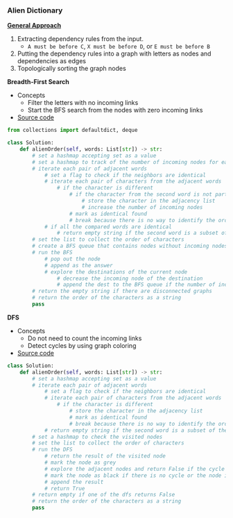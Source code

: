 ### Alien Dictionary

**[General Approach](images/General.png)**
1. Extracting dependency rules from the input.
    -  `A must be before C`, `X must be before D`, or `E must be before B`
2. Putting the dependency rules into a graph with letters as nodes and dependencies as edges
3. Topologically sorting the graph nodes

**Breadth-First Search**
- Concepts
    - Filter the letters with no incoming links
    - Start the BFS search from the nodes with zero incoming links
- [Source code](source/BFS.py)
```python
from collections import defaultdict, deque

class Solution:
    def alienOrder(self, words: List[str]) -> str:
        # set a hashmap accepting set as a value
        # set a hashmap to track of the number of incoming nodes for each char
        # iterate each pair of adjacent words
            # set a flag to check if the neighbors are identical
            # iterate each pair of characters from the adjacent words
                # if the character is different
                    # if the character from the second word is not part of the adjacency hashmap
                        # store the character in the adjacency list
                        # increase the number of incoming nodes
                    # mark as identical found
                    # break because there is no way to identify the order beyond this
            # if all the compared words are identical 
                # return empty string if the second word is a subset of the first word
        # set the list to collect the order of characters
        # create a BFS queue that contains nodes without incoming nodes
        # run the BFS
            # pop out the node 
            # append as the answer
            # explore the destinations of the current node
                # decrease the incoming node of the destination  
                # append the dest to the BFS queue if the number of incoming nodes is zero 
        # return the empty string if there are disconnected graphs 
        # return the order of the characters as a string
        pass
```

**DFS**
- Concepts
    - Do not need to count the incoming links 
    - Detect cycles by using graph coloring 
- [Source code](source/DFS.py)
```python
class Solution:
    def alienOrder(self, words: List[str]) -> str:
        # set a hashmap accepting set as a value
        # iterate each pair of adjacent words
            # set a flag to check if the neighbors are identical
            # iterate each pair of characters from the adjacent words
                # if the character is different
                    # store the character in the adjacency list
                    # mark as identical found
                    # break because there is no way to identify the order beyond this
            # return empty string if the second word is a subset of the first word
        # set a hashmap to check the visited nodes
        # set the list to collect the order of characters
        # run the DFS
            # return the result of the visited node
            # mark the node as grey
            # explore the adjacent nodes and return False if the cycle is detected
            # mark the node as black if there is no cycle or the node is a single
            # append the result
            # return True
        # return empty if one of the dfs returns False
        # return the order of the characters as a string
        pass
```